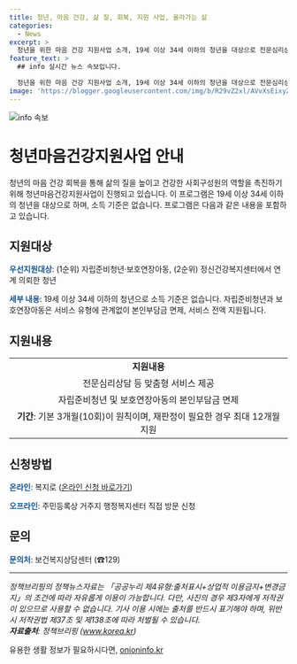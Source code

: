 ```yaml
---
title: 청년, 마음 건강, 삶 질, 회복, 지원 사업, 올라가는 삶
categories:
  - News
excerpt: >
  청년을 위한 마음 건강 지원사업 소개, 19세 이상 34세 이하의 청년을 대상으로 전문심리상담 등 맞춤형 서비스를 제공합니다. 자립준비청년·보호연장아동을 우선으로 하며, 온라인과 오프라인에서 신청 가능하며, 문의는 보건복지상담센터(☎129)로 가능합니다. 자세한 내용은 공공누리에서 확인하세요.
feature_text: >
  ## info 실시간 뉴스 속보입니다.

  청년을 위한 마음 건강 지원사업 소개, 19세 이상 34세 이하의 청년을 대상으로 전문심리상담 등 맞춤형 서비스를 제공합니다. 자립준비청년·보호연장아동을 우선으로 하며, 온라인과 오프라인에서 신청 가능하며, 문의는 보건복지상담센터(☎129)로 가능합니다. 자세한 내용은 공공누리에서 확인하세요.
image: 'https://blogger.googleusercontent.com/img/b/R29vZ2xl/AVvXsEixyZcFfHzMRdzZMjFBmAUKJYCLCGyLL1o632UiGVXcaFdKo_bkvkuCioo0uUKlGfBVcT3P84aROyZIXSBEx3Aw5nCQ3pTgDom1WDC4m8eifvWiAmWEEVb4x6G_l8C0QH225ldMjyaFvpxGEBGNO37VmDTDMHGhJPq73UglMfDca1-0aw/s1600/blogspot.png'
---
```


<p><img src="https://blogger.googleusercontent.com/img/b/R29vZ2xl/AVvXsEixyZcFfHzMRdzZMjFBmAUKJYCLCGyLL1o632UiGVXcaFdKo_bkvkuCioo0uUKlGfBVcT3P84aROyZIXSBEx3Aw5nCQ3pTgDom1WDC4m8eifvWiAmWEEVb4x6G_l8C0QH225ldMjyaFvpxGEBGNO37VmDTDMHGhJPq73UglMfDca1-0aw/s1600/blogspot.png" alt="info 속보" /></p>

<h1>청년마음건강지원사업 안내</h1>

<p data-ke-size="size16">청년의 마음 건강 회복을 통해 삶의 질을 높이고 건강한 사회구성원의 역할을 촉진하기 위해 청년마음건강지원사업이 진행되고 있습니다. 이 프로그램은 19세 이상 34세 이하의 청년을 대상으로 하며, 소득 기준은 없습니다. 프로그램은 다음과 같은 내용을 포함하고 있습니다.</p>

<h2 data-ke-size="size26">지원대상</h2>

<p><b><span style="color: #1a5490;">우선지원대상</span></b>: (1순위) 자립준비청년·보호연장아동, (2순위) 정신건강복지센터에서 연계 의뢰한 청년</p>

<p><b><span style="color: #1a5490;">세부 내용</span></b>: 19세 이상 34세 이하의 청년으로 소득 기준은 없습니다. 자립준비청년과 보호연장아동은 서비스 유형에 관계없이 본인부담금 면제, 서비스 전액 지원됩니다.

<h2 data-ke-size="size26">지원내용</h2>

<table>
  <tr>
    <td style="text-align: center; height: 17px;"><b>지원내용</b></td>
  </tr>
  <tr>
    <td style="text-align: center; height: 17px;">전문심리상담 등 맞춤형 서비스 제공</td>
  </tr>
  <tr>
    <td style="text-align: center; height: 17px;">자립준비청년 및 보호연장아동의 본인부담금 면제</td>
  </tr>
  <tr>
    <td style="text-align: center; height: 17px;"><b>기간</b>: 기본 3개월(10회)이 원칙이며, 재판정이 필요한 경우 최대 12개월 지원</td>
  </tr>
</table>

<h2 data-ke-size="size26">신청방법</h2>

<p><b><span style="color: #1a5490;">온라인</span></b>: 복지로 (<a href="https://bokjiro.go.kr/wel/wel/bj/bjsr010.do" rel="noopener">온라인 신청 바로가기</a>)</p>

<p><b><span style="color: #1a5490;">오프라인</span></b>: 주민등록상 거주지 행정복지센터 직접 방문 신청</p>

<h2 data-ke-size="size26">문의</h2>

<p><b><span style="color: #1a5490;">문의처</span></b>: 보건복지상담센터 (☎129)</p>

<p data-ke-size="size16"></p>

<hr>

<p><i>정책브리핑의 정책뉴스자료는 「공공누리 제4유형:출처표시+상업적 이용금지+변경금지」의 조건에 따라 자유롭게 이용이 가능합니다. 다만, 사진의 경우 제3자에게 저작권이 있으므로 사용할 수 없습니다. 기사 이용 시에는 출처를 반드시 표기해야 하며, 위반 시 저작권법 제37조 및 제138조에 따라 처벌될 수 있습니다. <br> <b>자료출처</b>: 정책브리핑 (<a href="www.korea.kr" target="_blank" rel="noopener">www.korea.kr</a>)</i></p>
유용한 생활 정보가 필요하시다면, <a href="https://onioninfo.kr" rel="dofollow">onioninfo.kr</a>


